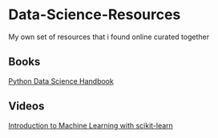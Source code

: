 # Data-Science-Resources
My own set of resources that i found online curated together

## Books

[Python Data Science Handbook](https://github.com/jakevdp/PythonDataScienceHandbook)



## Videos

[Introduction to Machine Learning with scikit-learn](https://courses.dataschool.io/courses/introduction-to-machine-learning-with-scikit-learn/)
